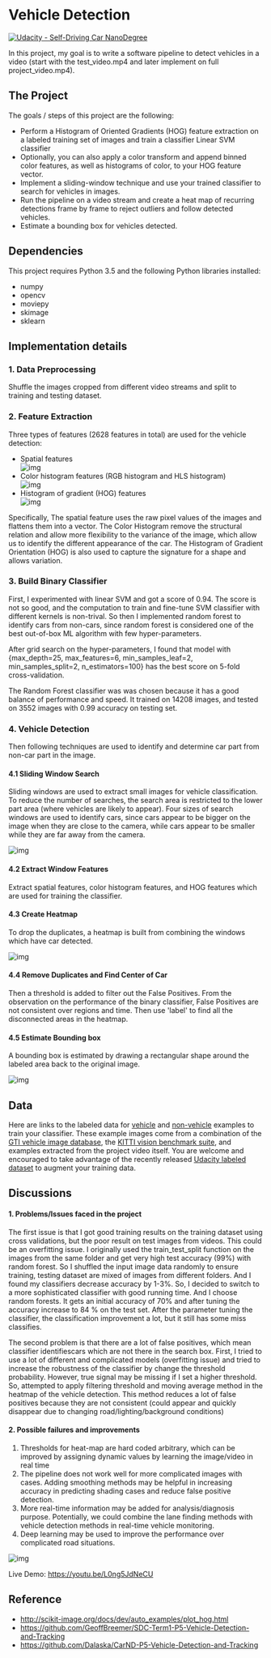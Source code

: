 # Vehicle Detection
[![Udacity - Self-Driving Car NanoDegree](https://s3.amazonaws.com/udacity-sdc/github/shield-carnd.svg)](http://www.udacity.com/drive)


In this project, my goal is to write a software pipeline to detect vehicles in a video (start with the test_video.mp4 and later implement on full project_video.mp4).

The Project
---

The goals / steps of this project are the following:

* Perform a Histogram of Oriented Gradients (HOG) feature extraction on a labeled training set of images and train a classifier Linear SVM classifier
* Optionally, you can also apply a color transform and append binned color features, as well as histograms of color, to your HOG feature vector.
* Implement a sliding-window technique and use your trained classifier to search for vehicles in images.
* Run the pipeline on a video stream and create a heat map of recurring detections frame by frame to reject outliers and follow detected vehicles.
* Estimate a bounding box for vehicles detected.



## Dependencies
This project requires Python 3.5 and the following Python libraries installed:
* numpy
* opencv
* moviepy
* skimage
* sklearn


Implementation details
---
### 1. Data Preprocessing

Shuffle the images cropped from different video streams and split to training and testing dataset.

### 2. Feature Extraction
Three types of features (2628 features in total) are used for the vehicle detection:
- Spatial features  
![img](output_images/spatial_bin.jpg)
- Color histogram features (RGB histogram and HLS histogram)  
![img](output_images/color_hist.jpg)
- Histogram of gradient (HOG) features  
![img](output_images/hog.jpg)


Specifically, The spatial feature uses the raw pixel values of the images and flattens them into a vector.  The Color Histogram remove the structural relation and allow more flexibility to the variance of the image, which allow us to identify the different appearance of the car.  The Histogram of Gradient Orientation (HOG) is also used to capture the signature for a shape and allows variation.


### 3. Build Binary Classifier

First, I experimented with linear SVM and got a score of 0.94.  The score is not so good, and the computation to train and fine-tune SVM classifier with different kernels is non-trival. So then I implemented random forest to identify cars from non-cars, since random forest is considered one of the best out-of-box ML algorithm with few hyper-parameters.  

After grid search on the hyper-parameters, I found that model with {max_depth=25, max_features=6,  min_samples_leaf=2, min_samples_split=2, n_estimators=100} has the best score on 5-fold cross-validation.  

The Random Forest classifier was was chosen because it has a good balance of performance and speed.  It trained on 14208 images, and tested on 3552 images with 0.99 accuracy on testing set.    

### 4. Vehicle Detection
Then following techniques are used to identify and determine car part from non-car part in the image.

#### 4.1 Sliding Window Search

Sliding windows are used to extract small images for vehicle classification.  To reduce the number of searches, the search area is restricted to the lower part area (where vehicles are likely to appear).  Four sizes of search windows are used to identify cars, since cars appear to be bigger on the image when they are close to the camera, while cars appear to be smaller while they are far away from the camera.  

![img](output_images/sliding_window.jpg)

#### 4.2 Extract Window Features
Extract spatial features, color histogram features, and HOG features which are used for training the classifier.  
#### 4.3 Create Heatmap  
To drop the duplicates, a heatmap is built from combining the windows which have car detected.

![img](output_images/overlap_window.jpg)

#### 4.4 Remove Duplicates and Find Center of Car

Then a threshold is added to filter out the False Positives. From the observation on the performance of the binary classifier,  False Positives are not consistent over regions and time.  Then use 'label' to find all the disconnected areas in the heatmap.

#### 4.5 Estimate Bounding box
A bounding box is estimated by drawing a rectangular shape around the labeled area back to the original image.  

![img](output_images/final_windows.jpg)


## Data
Here are links to the labeled data for [vehicle](https://s3.amazonaws.com/udacity-sdc/Vehicle_Tracking/vehicles.zip) and [non-vehicle](https://s3.amazonaws.com/udacity-sdc/Vehicle_Tracking/non-vehicles.zip) examples to train your classifier.  These example images come from a combination of the [GTI vehicle image database](http://www.gti.ssr.upm.es/data/Vehicle_database.html), the [KITTI vision benchmark suite](http://www.cvlibs.net/datasets/kitti/), and examples extracted from the project video itself.   You are welcome and encouraged to take advantage of the recently released [Udacity labeled dataset](https://github.com/udacity/self-driving-car/tree/master/annotations) to augment your training data.  


## Discussions

#### 1. Problems/Issues faced in the project

The first issue is that I got good training results on the training dataset using cross validations, but the poor result on test images from videos. This could be an overfitting issue.  I originally used the train_test_split function on the images from the same folder and get very high test accuracy (99%) with random forest.  So I shuffled the input image data randomly to ensure training, testing dataset are mixed of images from different folders. And I found my classifiers decrease accuracy by 1-3%. So, I decided to switch to a more sophisticated classifier with good running time. And I choose random forests. It gets an initial accuracy of 70% and after tuning the accuracy increase to 84 % on the test set. After the parameter tuning the classifier, the classification improvement a lot, but it still has some miss classifies.

The second problem is that there are a lot of false positives, which mean classifier identifiescars which are not there in the search box. First, I tried to use a lot of different and complicated models (overfitting issue) and tried to increase the robustness of the classifier by change the threshold probability. However, true signal may be missing if I set a higher threshold.  So, attempted to apply filtering threshold and moving average method in the heatmap of the vehicle detection. This method reduces a lot of false positives because they are not consistent (could appear and quickly disappear due to changing road/lighting/background conditions)

#### 2. Possible failures and improvements


1. Thresholds for heat-map are hard coded arbitrary, which can be improved by assigning dynamic values by learning the image/video in real time
2. The pipeline does not work well for more complicated images with cases.   Adding smoothing methods may be helpful in increasing accuracy in predicting shading cases and reduce false positive detection.
3. More real-time information may be added for analysis/diagnosis purpose.  Potentially, we could combine the lane finding methods with vehicle detection methods in real-time vehicle monitoring.
4. Deep learning may be used to improve the performance over complicated road situations.


![img](examples/vehicle-tracking-sample.png)  

Live Demo:  https://youtu.be/L0ng5JdNeCU   


Reference
---
- http://scikit-image.org/docs/dev/auto_examples/plot_hog.html
- https://github.com/GeoffBreemer/SDC-Term1-P5-Vehicle-Detection-and-Tracking
- https://github.com/Dalaska/CarND-P5-Vehicle-Detection-and-Tracking
